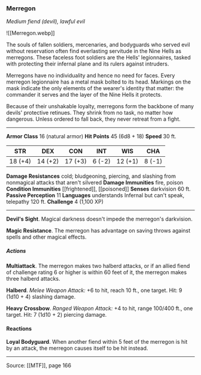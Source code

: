 ### Merregon
_Medium fiend (devil), lawful evil_

![[Merregon.webp]]

The souls of fallen soldiers, mercenaries, and bodyguards who served evil without reservation often find everlasting servitude in the Nine Hells as merregons. These faceless foot soldiers are the Hells' legionnaires, tasked with protecting their infernal plane and its rulers against intruders.

Merregons have no individuality and hence no need for faces. Every merregon legionnaire has a metal mask bolted to its head. Markings on the mask indicate the only elements of the wearer's identity that matter: the commander it serves and the layer of the Nine Hells it protects.

Because of their unshakable loyalty, merregons form the backbone of many devils' protective retinues. They shrink from no task, no matter how dangerous. Unless ordered to fall back, they never retreat from a fight.



---

**Armor Class** 16 (natural armor)
**Hit Points** 45 (6d8 + 18)
**Speed** 30 ft.

| STR     | DEX     | CON     | INT     | WIS     | CHA     |
|---------|---------|---------|---------|---------|---------|
| 18 (+4) | 14 (+2) | 17 (+3) | 6 (-2) | 12 (+1) | 8 (-1) |

**Damage Resistances** cold; bludgeoning, piercing, and slashing from nonmagical attacks that aren't silvered
**Damage Immunities** fire, poison
**Condition Immunities** [[frightened]], [[poisoned]]
**Senses** darkvision 60 ft.
**Passive Perception** 11
**Languages** understands Infernal but can't speak, telepathy 120 ft.
**Challenge** 4 (1,100 XP)

---

**Devil's Sight**. Magical darkness doesn't impede the merregon's darkvision.

**Magic Resistance**. The merregon has advantage on saving throws against spells and other magical effects.

##### Actions
**Multiattack**. The merregon makes two halberd attacks, or if an allied fiend of challenge rating 6 or higher is within 60 feet of it, the merregon makes three halberd attacks.

**Halberd**. _Melee Weapon Attack:_ +6 to hit, reach 10 ft., one target. Hit: 9 (1d10 + 4) slashing damage.

**Heavy Crossbow**. _Ranged Weapon Attack:_ +4 to hit, range 100/400 ft., one target. Hit: 7 (1d10 + 2) piercing damage.

#### Reactions
**Loyal Bodyguard**. When another fiend within 5 feet of the merregon is hit by an attack, the merregon causes itself to be hit instead.


---

Source: [[MTF]], page 166